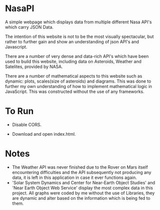# NasaPI
A simple webpage which displays data from multiple different Nasa API's which carry JSON Data. 

The intention of this website is not to be the most visually spectacular, but rather to further gain and show an understanding of json API's and Javascript.

There are a number of very dense and data-rich API's which have been used to build this website, including data on Asteroids, Weather and Satelites, provided by NASA.

There are a number of mathematical aspects to this website such as dynamic: plots, scales(size of asteroids) and diagrams. This was done to further my own understanding of how to implement mathematical logic in JavaScript. This was constructed without the use of any frameworks.

# To Run

- Disable CORS.

- Download and open index.html.

# Notes

- The Weather API was never finished due to the Rover on Mars itself encountering difficulties and the API subsequently not producing any data, it is left in this application in case it ever functions again. 
- 'Solar System Dynamics and Center for Near-Earth Object Studies' and 'Near Earth Object Web Service' display the most complex data in this project. All graphs were coded by me without the use of Libraries, they are dynamic and alter based on the information which is being fed to them.

